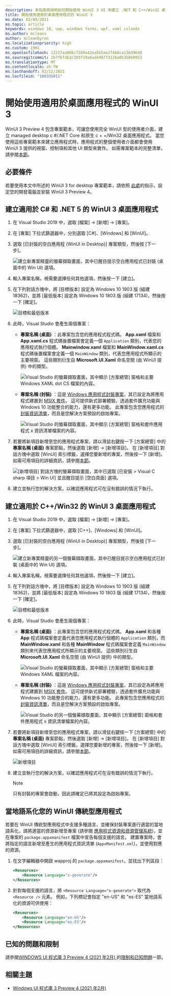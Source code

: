 ```yaml
---
description: 本指南將說明如何開始使用 WinUI 3 UI 來建立 .NET 和 C++/Win32 桌面應用程式。
title: 開始使用適用於桌面應用程式的 WinUI 3
ms.date: 02/09/2021
ms.topic: article
keywords: windows 10, uwp, windows forms, wpf, xaml islands
ms.author: mcleans
author: mcleanbyron
ms.localizationpriority: high
ms.custom: 19H1
ms.openlocfilehash: 12217aa066c7269a42ea5b5ae274b8ca136d96d0
ms.sourcegitcommit: 2b7f6fdb3c393f19a6ad448773126a053b860953
ms.translationtype: MT
ms.contentlocale: zh-TW
ms.lasthandoff: 02/12/2021
ms.locfileid: "100335011"
---
```

# <a name="get-started-with-winui-3-for-desktop-apps"></a>開始使用適用於桌面應用程式的 WinUI 3

WinUI 3 Preview 4 包含專案範本，可讓您使用完全 WinUI 型的使用者介面，建立 managed desktop c #/.NET Core 和原生 c + +/Win32 桌面應用程式。 當您使用這些專案範本來建立應用程式時，應用程式的整個使用者介面都會使用 WinUI 3 提供的視窗、控制項和其他 UI 類型來實作。 如需專案範本的完整清單，請參閱[本節](index.md#project-templates-for-winui-3)。

## <a name="prerequisites"></a>必要條件

若要使用本文中所述的 WinUI 3 for desktop 專案範本，請依照 [此處](index.md#install-winui-3-preview-4)的指示，設定您的開發電腦並安裝 WinUI 3 Preview 4。

## <a name="create-a-winui-3-desktop-app-for-c-and-net-5"></a>建立適用於 C# 和 .NET 5 的 WinUI 3 桌面應用程式

1. 在 Visual Studio 2019 中，選取 [檔案] -> [新增] -> [專案]。

2. 在 [專案] 下拉式篩選器中，分別選取 [C#]、[Windows] 和 [WinUI]。

3. 選取 [已封裝的空白應用程 (WinUI in Desktop)] 專案類型，然後按 [下一步]。

    ![建立新專案精靈的螢幕擷取畫面，其中已醒目提示空白應用程式已封裝 (桌面中的 Win UI) 選項。](images/WinUI-csharp-newproject.png)

4. 輸入專案名稱，視需要選擇任何其他選項，然後按一下 [建立]。

5. 在下列對話方塊中，將 [目標版本] 設定為 Windows 10 1903 版 (組建 18362)，並將 [最低版本] 設定為 Windows 10 1803 版 (組建 17134)，然後按一下 [確定]。

    ![目標和最低版本](images/WinUI-min-target-version.png)

6. 此時，Visual Studio 會產生兩個專案：

    * **專案名稱 (桌面)** ：此專案包含您的應用程式程式碼。 **App.xaml** 檔案和 **App.xaml.cs** 程式碼後置檔案會定義一個 `Application` 類別，代表您的應用程式執行個體。 **Mainwindow.xaml** 檔案和 **MainWindow.xaml.cs** 程式碼後置檔案會定義一個 `MainWindow` 類別，代表您應用程式所顯示的主要視窗。 這些類別衍生自 **Microsoft.UI.Xaml** 命名空間 (由 WinUI 提供) 中的類型。

        ![Visual Studio 的螢幕擷取畫面，其中顯示 [方案總管] 窗格和主要 Windows XAML dot CS 檔案的內容。](images/WinUI-csharp-appproject.png)

    * **專案名稱 (封裝)** ：這是 [Windows 應用程式封裝專案](/windows/msix/desktop/desktop-to-uwp-packaging-dot-net)，其已設定為將應用程式建置到 [MSIX 套件](/windows/msix/overview)。 這可提供新式部署體驗，透過套件擴充功能與 Windows 10 功能整合的能力，還有更多功能。 此專案包含您應用程式的[封裝資訊清單](/uwp/schemas/appxpackage/uapmanifestschema/schema-root)，而且是您解決方案預設的啟始專案。

        ![Visual Studio 的螢幕擷取畫面，其中顯示 [方案總管] 窗格和套件應用程式 x 資訊清單檔案的內容。](images/WinUI-csharp-packageproject.png)

7. 若要將新項目新增至您的應用程式專案，請以滑鼠右鍵按一下 [方案總管] 中的 **專案名稱 (桌面)** 專案節點，然後選取 [新增] -> [新增項目]。 在 [新增項目] 對話方塊中選取 [WinUI] 索引標籤，選擇您要新增的專案，然後按一下 [新增]。 如需可用項目的詳細資訊，請參閱[本節](index.md#item-templates-for-winui-3)。

    ![[新增項目] 對話方塊的螢幕擷取畫面，其中已選取 [已安裝 > Visual C sharp 項目 > Win UI] 並且醒目提示 [空白頁面] 選項。](images/WinUI-csharp-newitem.png)

8. 建立並執行您的解決方案，以確認應用程式可在沒有錯誤的情況下執行。

## <a name="create-a-winui-3-desktop-app-for-cwin32"></a>建立適用於 C++/Win32 的 WinUI 3 桌面應用程式

1. 在 Visual Studio 2019 中，選取 [檔案] -> [新增] -> [專案]。

2. 在 [專案] 下拉式篩選器中，選取 [C++]、[Windows] 和 [WinUI]。

3. 選取 [已封裝的空白應用程 (WinUI in Desktop)] 專案類型，然後按 [下一步]。

    ![建立新專案精靈的另一個螢幕擷取畫面，其中已醒目提示空白應用程式已封裝 (桌面中的 Win UI) 選項。](images/WinUI-cpp-newproject.png)

4. 輸入專案名稱，視需要選擇任何其他選項，然後按一下 [建立]。

5. 在下列對話方塊中，將 [目標版本] 設定為 Windows 10 1903 版 (組建 18362)，並將 [最低版本] 設定為 Windows 10 1803 版 (組建 17134)，然後按一下 [確定]。

    ![目標和最低版本](images/WinUI-min-target-version.png)

6. 此時，Visual Studio 會產生兩個專案：

    * **專案名稱 (桌面)** ：此專案包含您的應用程式程式碼。 **App.xaml** 和各種 **App** 程式碼檔案會定義代表您應用程式執行個體的 `Application` 類別，而 **MainWindow.xaml** 和各種 **MainWindow** 程式碼檔案會定義 `MainWindow` 類別來代表您應用程式所顯示的主要視窗。 這些類別衍生自 **Microsoft.UI.Xaml** 命名空間 (由 WinUI 提供) 中的類型。

        ![Visual Studio 的螢幕擷取畫面，其中顯示 [方案總管] 窗格和主要 Windows XAML 檔案的內容。](images/WinUI-cpp-appproject.png)

    * **專案名稱 (封裝)** ：這是 [Windows 應用程式封裝專案](/windows/msix/desktop/desktop-to-uwp-packaging-dot-net)，其已設定為將應用程式建置到 [MSIX 套件](/windows/msix/overview)。 這可提供新式部署體驗，透過套件擴充功能與 Windows 10 功能整合的能力，還有更多功能。 此專案包含您應用程式的[封裝資訊清單](/uwp/schemas/appxpackage/uapmanifestschema/schema-root)，而且是您解決方案預設的啟始專案。

        ![Visual Studio 的另一個螢幕擷取畫面，其中顯示 [方案總管] 窗格和套件應用程式 x 資訊清單檔案的內容。](images/WinUI-cpp-packageproject.png)

7. 若要將新項目新增至您的應用程式專案，請以滑鼠右鍵按一下 [方案總管] 中的 **專案名稱 (桌面)** 專案節點，然後選取 [新增] -> [新增項目]。 在 [新增項目] 對話方塊中選取 [WinUI] 索引標籤，選擇您要新增的專案，然後按一下 [新增]。 如需可用項目的詳細資訊，請參閱[本節](index.md#item-templates-for-winui-3)。

    ![新增項目](images/WinUI-cpp-newitem.png)

8. 建立並執行您的解決方案，以確認應用程式可在沒有錯誤的情況下執行。

   > [!NOTE]
   > 只有封裝的專案會啟動，因此請確定已將其設定為啟始專案。

## <a name="localizing-your-winui-desktop-app"></a>當地語系化您的 WinUI 傳統型應用程式

若要在 WinUI 傳統型應用程式中支援多種語言，並確保封裝專案進行適當的當地語系化，請將適當的資源新增至專案 (請參閱 [應用程式資源和資源管理系統](/windows/uwp/app-resources/))，並在專案的 `package.appxmanifest` 檔案中宣告每個支援的語言。 建置專案時，會將指定的語言新增至產生的應用程式資訊清單 (`AppxManifest.xml`)，並使用對應的資源。

1. 在文字編輯器中開啟 wapproj 的 `package.appxmanifest`，並找出下列區段：

    ```xml
    <Resources>
        <Resource Language="x-generate"/>
    </Resources>
    ```

2. 針對每個支援的語言，將 `<Resource Language="x-generate">` 取代為 `<Resource />` 元素。 例如，下列標記會指定 "en-US" 和 "es-ES" 當地語系化的資源可供使用：

    ```xml
    <Resources>
        <Resource Language="en-US"/>
        <Resource Language="es-ES"/>
    </Resources>
    ```

## <a name="known-issues-and-limitations"></a>已知的問題和限制

請參閱[WINDOWS UI 程式庫 3 Preview 4 (2021 年2月) ](index.md)的[限制和已知問題](index.md#limitations-and-known-issues)一節。

## <a name="related-topics"></a>相關主題

* [Windows UI 程式庫 3 Preview 4 (2021 年2月) ](index.md)